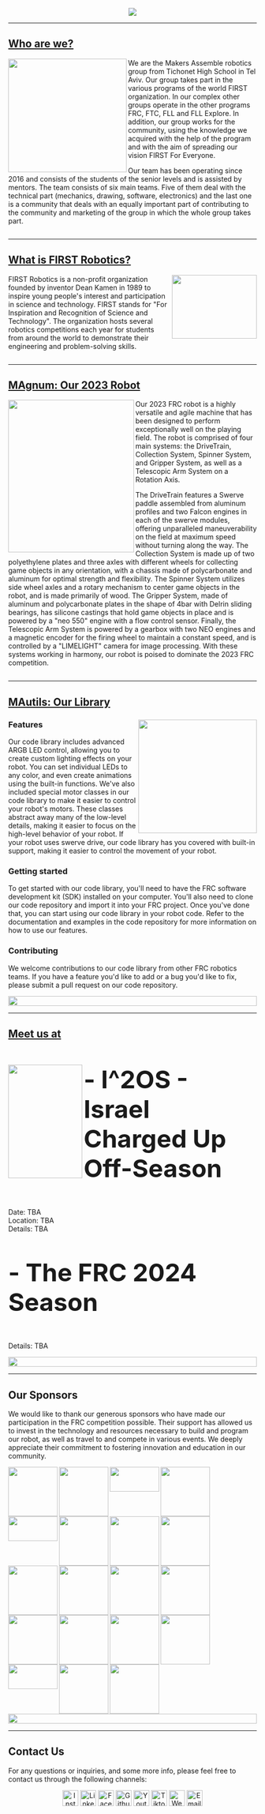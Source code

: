 <!--🖼️Top Banner -> https://github.com/MA5951/readme/blob/main/pictures/backround.png?raw=true -->
<p align="center">
  <img src="https://github.com/MA5951/readme/blob/main/pictures/backround.png?raw=true">
</p>

<!--🖼️Logo and About-->
<div style="clear: both;"></div>
<hr>
<h2><a href="http://makersassemble5951.com/">Who are we?</a></h2>
<div>
  <img src="https://github.com/MA5951/readme/blob/main/pictures/logo.png?raw=true" height="230" width="240" align="left">
  <p>
    We are the Makers Assemble robotics group from Tichonet High School in Tel Aviv. Our group takes part in the various programs of the world FIRST organization. In our complex other groups operate in the other programs FRC, FTC, FLL and FLL Explore. In addition, our group works for the community, using the knowledge we acquired with the help of the program and with the aim of spreading our vision FIRST For Everyone.
</p>
<p>
    Our team has been operating since 2016 and consists of the students of the senior levels and is assisted by mentors. The team consists of six main teams. Five of them deal with the technical part (mechanics, drawing, software, electronics) and the last one is a community that deals with an equally important part of contributing to the community and marketing of the group in which the whole group takes part.
  </p>
</div>

<!--🤖FIRST Robotics Organization-->
<div style="clear: both;"></div>
<hr>
<h2><a href="https://www.firstinspires.org/">What is FIRST Robotics?</a></h2>
<div>
  <img src="https://github.com/MA5951/readme/blob/main/pictures/first_logo.png?raw=true" height="129" width="172" align="right">
  <p>
    FIRST Robotics is a non-profit organization founded by inventor Dean Kamen in 1989 to inspire young people's interest and participation in science and technology. FIRST stands for "For Inspiration and Recognition of Science and Technology". The organization hosts several robotics competitions each year for students from around the world to demonstrate their engineering and problem-solving skills. 
  </p>
</div>

<!--🤖Our robot-->
<div style="clear: both;"></div>
<hr>
<h2><a href="https://github.com/MA5951/ChargedUp">MAgnum: Our 2023 Robot</a></h2>
<div>
  <img src="https://github.com/MA5951/readme/blob/main/pictures/MAgnum_render.png?raw=true" height="309" width="255" align="left">
  <p>
    Our 2023 FRC robot is a highly versatile and agile machine that has been designed to perform exceptionally well on the playing field. The robot is comprised of four main systems: the DriveTrain, Collection System, Spinner System, and Gripper System, as well as a Telescopic Arm System on a Rotation Axis.

The DriveTrain features a Swerve paddle assembled from aluminum profiles and two Falcon engines in each of the swerve modules, offering unparalleled maneuverability on the field at maximum speed without turning along the way. The Collection System is made up of two polyethylene plates and three axles with different wheels for collecting game objects in any orientation, with a chassis made of polycarbonate and aluminum for optimal strength and flexibility. The Spinner System utilizes side wheel axles and a rotary mechanism to center game objects in the robot, and is made primarily of wood. The Gripper System, made of aluminum and polycarbonate plates in the shape of 4bar with Delrin sliding bearings, has silicone castings that hold game objects in place and is powered by a "neo 550" engine with a flow control sensor. Finally, the Telescopic Arm System is powered by a gearbox with two NEO engines and a magnetic encoder for the firing wheel to maintain a constant speed, and is controlled by a "LIMELIGHT" camera for image processing. With these systems working in harmony, our robot is poised to dominate the 2023 FRC competition.
  </p>
</div>

<!--🧑🏻‍💻Our libraty-->
<div style="clear: both;"></div>
<hr>
<h2><a href="https://github.com/MA5951/MAutils">MAutils: Our Library</a></h2>
<div>
  <img src="https://github.com/MA5951/readme/blob/main/pictures/proggraming%20logo.png?raw=true" height="230" width="240" align="right">
  <p>

### Features
Our code library includes advanced ARGB LED control, allowing you to create custom lighting effects on your robot. You can set individual LEDs to any color, and even create animations using the built-in functions. We've also included special motor classes in our code library to make it easier to control your robot's motors. These classes abstract away many of the low-level details, making it easier to focus on the high-level behavior of your robot. If your robot uses swerve drive, our code library has you covered with built-in support, making it easier to control the movement of your robot.

### Getting started
To get started with our code library, you'll need to have the FRC software development kit (SDK) installed on your computer. You'll also need to clone our code repository and import it into your FRC project. Once you've done that, you can start using our code library in your robot code. Refer to the documentation and examples in the code repository for more information on how to use our features.

### Contributing
We welcome contributions to our code library from other FRC robotics teams. If you have a feature you'd like to add or a bug you'd like to fix, please submit a pull request on our code repository.
  </p>
</div>

<!--📏LINE-->
<img src="https://github.com/MA5951/readme/blob/main/pictures/invis_line.png?raw=true" height="20" width="100%">

<!--💙blue alliance-->
<div style="clear: both;"></div>
<hr>
<h2><a href="https://www.thebluealliance.com/team/5951">Meet us at</a></h2>


<div>
  <img src="https://github.com/MA5951/readme/blob/main/pictures/blue_alliance.png?raw=true" height="230" width="150" align="left">
  <p style="font-size: 50px;">
    <b>- I^2OS - Israel Charged Up Off-Season</b>
  </p>
  <p>
    Date: TBA<br>
    Location: TBA<br>
    Details: TBA
  </p>
  <p style="font-size: 50px;">
    <b>- The FRC 2024 Season</b>
  </p>
  <p>
    Details: TBA
  </p>
</div>

<!-- 
<table style="border-collapse: collapse; width: 100%;">
  <tr>
    <td style="border: 1px solid #ccc; padding: 10px;">
      <a href="https://www.google.com/maps?q=metro+west&um=1&ie=UTF-8&sa=X&ved=2ahUKEwiyk-iJp4b-AhVxhf0HHdCLDuIQ_AUoAnoECAEQBA">
        <img src="https://github.com/MA5951/readme/blob/main/pictures/raanana.png?raw=true" alt="District 2">
      </a>
      <h3>District 2</h3>
      <p><a href="https://www.twitch.tv/firstisrael">Livestream link</a></p>
      <p>Location: <a href="https://www.google.com/maps?q=metro+west&um=1&ie=UTF-8&sa=X&ved=2ahUKEwiyk-iJp4b-AhVxhf0HHdCLDuIQ_AUoAnoECAEQBA">Metro west highschool</a></p>
    </td>
    <td style="border: 1px solid #ccc; padding: 10px;">
      <a href="https://www.google.com/maps?q=metro+west&um=1&ie=UTF-8&sa=X&ved=2ahUKEwiyk-iJp4b-AhVxhf0HHdCLDuIQ_AUoAnoECAEQBA">
        <img src="https://github.com/MA5951/readme/blob/main/pictures/raanana.png?raw=true" alt="District 4">
      </a>
      <h3>District 4</h3>
      <p><a href="https://www.twitch.tv/firstisrael">Livestream link</a></p>
      <p>Location: <a href="https://www.google.com/maps?q=metro+west&um=1&ie=UTF-8&sa=X&ved=2ahUKEwiyk-iJp4b-AhVxhf0HHdCLDuIQ_AUoAnoECAEQBA">Metro west highschool</a>
    </td>
  </tr>
  <tr>
    <td style="border: 1px solid #ccc; padding: 10px;">
      <a href="https://www.google.com/maps?q=metro+west&um=1&ie=UTF-8&sa=X&ved=2ahUKEwiyk-iJp4b-AhVxhf0HHdCLDuIQ_AUoAnoECAEQBA">
        <img src="https://github.com/MA5951/readme/blob/main/pictures/raanana.png?raw=true" alt="DCMP">
      </a>
      <h3>DCMP</h3>
      <p><a href="https://www.twitch.tv/firstisrael">Livestream link</a></p>
      <p>Location: <a href="https://www.google.com/maps?q=metro+west&um=1&ie=UTF-8&sa=X&ved=2ahUKEwiyk-iJp4b-AhVxhf0HHdCLDuIQ_AUoAnoECAEQBA">Metro west highschool</a>   </p>
  </td>
    <td style="border: 1px solid #ccc; padding: 10px;">
      <a href="https://www.google.com/maps?q=metro+west&um=1&ie=UTF-8&sa=X&ved=2ahUKEwiyk-iJp4b-AhVxhf0HHdCLDuIQ_AUoAnoECAEQBA">
        <img src="https://github.com/MA5951/readme/blob/main/pictures/raanana.png?raw=true" alt="Huston world championship">
      </a>
      <h3>Huston world championship</h3>
      <p><a href="https://www.twitch.tv/firstisrael">Livestream link</a></p>
      <p>Location: <a href="https://www.google.com/maps?q=metro+west&um=1&ie=UTF-8&sa=X&ved=2ahUKEwiyk-iJp4b-AhVxhf0HHdCLDuIQ_AUoAnoECAEQBA">Huston</a>
    </td>
  </tr> 
</table> 
-->

<!--📏LINE-->
<img src="https://github.com/MA5951/readme/blob/main/pictures/invis_line.png?raw=true" height="20" width="100%">

<!--❤️sponsors-->
<div style="clear: both;"></div>
<hr>
<h2>Our Sponsors</h2>
<p>
  We would like to thank our generous sponsors who have made our participation in the FRC competition possible. Their support has allowed us to invest in the technology and resources necessary to build and program our robot, as well as travel to and compete in various events. We deeply appreciate their commitment to fostering innovation and education in our community.
</p>
<div>
  <a href="https://3dny.co.il/" target="_blank"><img src="https://github.com/MA5951/readme/blob/main/pictures/sponsors/3dny.png?raw=true" width="100" align="left"></a>
  <a href="https://www.cargo-amerford.co.il/en/" target="_blank"><img src="https://github.com/MA5951/readme/blob/main/pictures/sponsors/CARGO.png?raw=true" width="100" align="left"></a>
  <a href="https://www.faulhaber.com/en/" target="_blank"><img src="https://github.com/MA5951/readme/blob/main/pictures/sponsors/FAULHABER.png?raw=true" width="100" height="50" align="left"></a>
  <a href="https://www.firstinspires.org/robotics/frc" target="_blank"><img src="https://github.com/MA5951/readme/blob/main/pictures/sponsors/FRC.png?raw=true" width="100" align="left"></a>
  <a href="https://www.l-tech.co.il/" target="_blank"><img src="https://github.com/MA5951/readme/blob/main/pictures/sponsors/LEWENSTEIN.png?raw=true" width="100" height="50" align="left"></a>
  <a href="https://www.facebook.com/sheplerfinancialgroup/" target="_blank"><img src="https://github.com/MA5951/readme/blob/main/pictures/sponsors/SHEPLER.png?raw=true" width="100" align="left"></a>
  <a href="https://www.erco.co.il/" target="_blank"><img src="https://github.com/MA5951/readme/blob/main/pictures/sponsors/araca.png?raw=true" width="100" align="left"></a>
  <a href="https://www.btimetals.co.il/" target="_blank"><img src="https://github.com/MA5951/readme/blob/main/pictures/sponsors/bti.png?raw=true" width="100" align="left"></a>
  <a href="https://www.dror-tools.co.il/" target="_blank"><img src="https://github.com/MA5951/readme/blob/main/pictures/sponsors/dror_clei_avoda.png?raw=true" width="100" align="left"></a>
  <a href="https://firstisrael.org.il/" target="_blank"><img src="https://github.com/MA5951/readme/blob/main/pictures/sponsors/first_israel.png?raw=true" width="100" align="left"></a>
  <a href="https://www.fritech.co.il/" target="_blank"><img src="https://github.com/MA5951/readme/blob/main/pictures/sponsors/fritech.png?raw=true" width="100" align="left"></a>
  <a href="https://fconline.foundationcenter.org/fdo-grantmaker-profile/?key=WEST173" target="_blank"><img src="https://github.com/MA5951/readme/blob/main/pictures/sponsors/josh_and_judy.png?raw=true" width="100" align="left"></a>
  <a href="https://ofek.ws/" target="_blank"><img src="https://github.com/MA5951/readme/blob/main/pictures/sponsors/ofec.png?raw=true" width="100" align="left"></a>
  <a href="https://www.shlomo-bit.co.il/" target="_blank"><img src="https://github.com/MA5951/readme/blob/main/pictures/sponsors/slomo.png?raw=true" width="100" align="left"></a>
  <a href="https://www.tel-aviv.gov.il/en/Pages/HomePage.aspx" target="_blank"><img src="https://github.com/MA5951/readme/blob/main/pictures/sponsors/tel_aviv.png?raw=true" width="100" align="left"></a>
  <a href="https://telavivfoundation.org/" target="_blank"><img src="https://github.com/MA5951/readme/blob/main/pictures/sponsors/tel_aviv_foundation.jpg?raw=true" width="100" align="left"></a>
  <a href="http://www.tichonet.com/BRPortal/br/P100.jsp" target="_blank"><img src="https://github.com/MA5951/readme/blob/main/pictures/sponsors/tichonet.png?raw=true" width="100" height="50" align="left"></a>
  <a href="https://www.walli.co.il/" target="_blank"><img src="https://github.com/MA5951/readme/blob/main/pictures/sponsors/walli.png?raw=true" width="100" align="left"></a>
  <a href="https://we-sure.co.il/" target="_blank"><img src="https://github.com/MA5951/readme/blob/main/pictures/sponsors/wesure.png?raw=true" width="100" align="left"></a>
</div>

<!--📏LINE-->
<img src="https://github.com/MA5951/readme/blob/main/pictures/invis_line.png?raw=true" height="20" width="100%">

<!--✉️contact us-->
<div style="clear: both;"></div>
<hr>
<h2>Contact Us</h2>
<p>
For any questions or inquiries, and some more info, please feel free to contact us through the following channels:
</p>
<div align="center">
  <a href="https://www.instagram.com/makers_assemble_5951"><img src="https://github.com/MA5951/readme/blob/main/pictures/icons/instagram.png?raw=true" alt="Instagram" width="32"></a>
  <a href="https://www.linkedin.com/in/frc-team-62b546240/"><img src="https://github.com/MA5951/readme/blob/main/pictures/icons/linkedin.png?raw=true" alt="LinkedIn" width="32"></a>
  <a href="https://www.facebook.com/Makers.Assemble"><img src="https://github.com/MA5951/readme/blob/main/pictures/icons/facebook.png?raw=true" alt="Facebook" width="32"></a>
  <a href="https://github.com/MA5951"><img src="https://github.com/MA5951/readme/blob/main/pictures/icons/github.png?raw=true" alt="Github" width="32"></a>
  <a href="https://www.youtube.com/@MakersAssemble5951"><img src="https://github.com/MA5951/readme/blob/main/pictures/icons/youtube.png?raw=true" alt="Youtube" width="32"></a>
  <a href="https://www.tiktok.com/@makersassemble"><img src="https://github.com/MA5951/readme/blob/main/pictures/icons/tiktok.png?raw=true" alt="Tiktok" width="32"></a>
  <a href="https://makersassemble5951.com/"><img src="https://github.com/MA5951/readme/blob/main/pictures/icons/internet.png?raw=true" alt="Website" width="32"></a>
  <a href="mailto:ma-5951@tichonet.com"><img src="https://github.com/MA5951/readme/blob/main/pictures/icons/mail.png?raw=true" alt="Email" width="32"></a>
</div>
